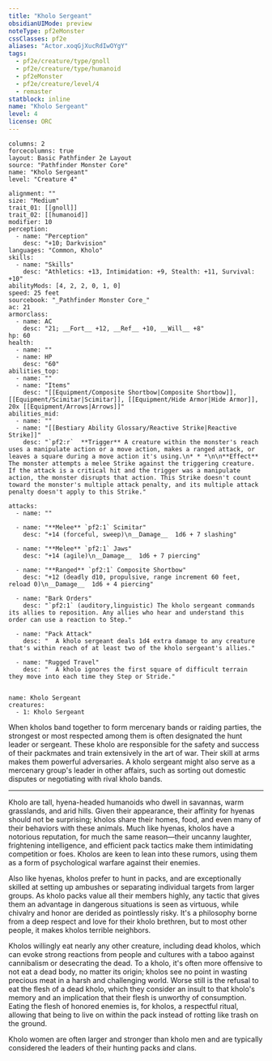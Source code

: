 ```yaml
---
title: "Kholo Sergeant"
obsidianUIMode: preview
noteType: pf2eMonster
cssClasses: pf2e
aliases: "Actor.xoqGjXucRdIwOYgY" 
tags:
  - pf2e/creature/type/gnoll
  - pf2e/creature/type/humanoid
  - pf2eMonster
  - pf2e/creature/level/4
  - remaster
statblock: inline
name: "Kholo Sergeant"
level: 4
license: ORC
---
```


```statblock
columns: 2
forcecolumns: true
layout: Basic Pathfinder 2e Layout
source: "Pathfinder Monster Core"
name: "Kholo Sergeant"
level: "Creature 4"

alignment: ""
size: "Medium"
trait_01: [[gnoll]]
trait_02: [[humanoid]]
modifier: 10
perception:
  - name: "Perception"
    desc: "+10; Darkvision"
languages: "Common, Kholo"
skills:
  - name: "Skills"
    desc: "Athletics: +13, Intimidation: +9, Stealth: +11, Survival: +10"
abilityMods: [4, 2, 2, 0, 1, 0]
speed: 25 feet
sourcebook: "_Pathfinder Monster Core_"
ac: 21
armorclass:
  - name: AC
    desc: "21; __Fort__ +12, __Ref__ +10, __Will__ +8"
hp: 60
health:
  - name: ""
  - name: HP
    desc: "60"
abilities_top:
  - name: ""
  - name: "Items"
    desc: "[[Equipment/Composite Shortbow|Composite Shortbow]], [[Equipment/Scimitar|Scimitar]], [[Equipment/Hide Armor|Hide Armor]], 20x [[Equipment/Arrows|Arrows]]"
abilities_mid:
  - name: ""
  - name: "[[Bestiary Ability Glossary/Reactive Strike|Reactive Strike]]"
    desc: "`pf2:r`  **Trigger** A creature within the monster's reach uses a manipulate action or a move action, makes a ranged attack, or leaves a square during a move action it's using.\n* * *\n\n**Effect** The monster attempts a melee Strike against the triggering creature. If the attack is a critical hit and the trigger was a manipulate action, the monster disrupts that action. This Strike doesn't count toward the monster's multiple attack penalty, and its multiple attack penalty doesn't apply to this Strike."

attacks:
  - name: ""

  - name: "**Melee** `pf2:1` Scimitar"
    desc: "+14 (forceful, sweep)\n__Damage__  1d6 + 7 slashing"

  - name: "**Melee** `pf2:1` Jaws"
    desc: "+14 (agile)\n__Damage__  1d6 + 7 piercing"

  - name: "**Ranged** `pf2:1` Composite Shortbow"
    desc: "+12 (deadly d10, propulsive, range increment 60 feet, reload 0)\n__Damage__  1d6 + 4 piercing"

  - name: "Bark Orders"
    desc: "`pf2:1` (auditory,linguistic) The kholo sergeant commands its allies to reposition. Any allies who hear and understand this order can use a reaction to Step."

  - name: "Pack Attack"
    desc: "  A kholo sergeant deals 1d4 extra damage to any creature that's within reach of at least two of the kholo sergeant's allies."

  - name: "Rugged Travel"
    desc: "  A kholo ignores the first square of difficult terrain they move into each time they Step or Stride."
 
```

```encounter-table
name: Kholo Sergeant
creatures:
  - 1: Kholo Sergeant
```



When kholos band together to form mercenary bands or raiding parties, the strongest or most respected among them is often designated the hunt leader or sergeant. These kholo are responsible for the safety and success of their packmates and train extensively in the art of war. Their skill at arms makes them powerful adversaries. A kholo sergeant might also serve as a mercenary group's leader in other affairs, such as sorting out domestic disputes or negotiating with rival kholo bands.

* * *

Kholo are tall, hyena-headed humanoids who dwell in savannas, warm grasslands, and arid hills. Given their appearance, their affinity for hyenas should not be surprising; kholos share their homes, food, and even many of their behaviors with these animals. Much like hyenas, kholos have a notorious reputation, for much the same reason—their uncanny laughter, frightening intelligence, and efficient pack tactics make them intimidating competition or foes. Kholos are keen to lean into these rumors, using them as a form of psychological warfare against their enemies.

Also like hyenas, kholos prefer to hunt in packs, and are exceptionally skilled at setting up ambushes or separating individual targets from larger groups. As kholo packs value all their members highly, any tactic that gives them an advantage in dangerous situations is seen as virtuous, while chivalry and honor are derided as pointlessly risky. It's a philosophy borne from a deep respect and love for their kholo brethren, but to most other people, it makes kholos terrible neighbors.

Kholos willingly eat nearly any other creature, including dead kholos, which can evoke strong reactions from people and cultures with a taboo against cannibalism or desecrating the dead. To a kholo, it's often more offensive to not eat a dead body, no matter its origin; kholos see no point in wasting precious meat in a harsh and challenging world. Worse still is the refusal to eat the flesh of a dead kholo, which they consider an insult to that kholo's memory and an implication that their flesh is unworthy of consumption. Eating the flesh of honored enemies is, for kholos, a respectful ritual, allowing that being to live on within the pack instead of rotting like trash on the ground.

Kholo women are often larger and stronger than kholo men and are typically considered the leaders of their hunting packs and clans.
